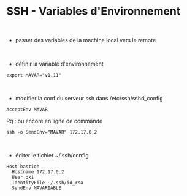 # SSH - Variables d'Environnement


<br>

* passer des variables de la machine local vers le remote


<br>

* définir la variable d'environnement

```
export MAVAR="v1.11"
```

<br>

* modifier la conf du serveur ssh dans /etc/ssh/sshd_config

```
AcceptEnv MAVAR
```

Rq : ou encore en ligne de commande

```
ssh -o SendEnv="MAVAR" 172.17.0.2
```

<br>

* éditer le fichier ~/.ssh/config

```
Host bastion
  Hostname 172.17.0.2
  User oki
  IdentityFile ~/.ssh/id_rsa
  SendEnv MAVARIABLE
```

